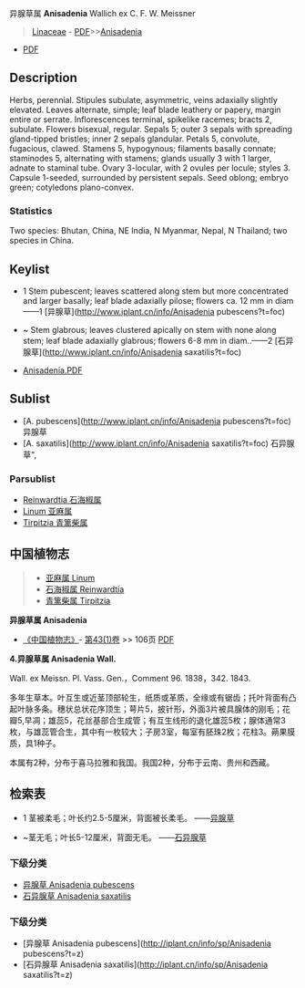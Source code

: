 异腺草属 **Anisadenia** Wallich ex C. F. W. Meissner

> [Linaceae](http://www.iplant.cn/info/Linaceae?t=foc) - [PDF](http://www.iplant.cn/foc/pdf/Linaceae.pdf)>>[Anisadenia](http://www.iplant.cn/info/Anisadenia?t=foc)
 - [PDF](http://www.iplant.cn/foc/pdf/Anisadenia.pdf)

## Description

Herbs, perennial. Stipules subulate, asymmetric, veins adaxially slightly elevated. Leaves alternate, simple; leaf blade leathery or papery, margin entire or serrate. Inflorescences terminal, spikelike racemes; bracts 2, subulate. Flowers bisexual, regular. Sepals 5; outer 3 sepals with spreading gland-tipped bristles; inner 2 sepals glandular. Petals 5, convolute, fugacious, clawed. Stamens 5, hypogynous; filaments basally connate; staminodes 5, alternating with stamens; glands usually 3 with 1 larger, adnate to staminal tube. Ovary 3-locular, with 2 ovules per locule; styles 3. Capsule 1-seeded, surrounded by persistent sepals. Seed oblong; embryo green; cotyledons plano-convex.

### Statistics
Two species: Bhutan, China, NE India, N Myanmar, Nepal, N Thailand; two species in China.

## Keylist

* 1 Stem pubescent; leaves scattered along stem but more concentrated and larger basally; leaf blade adaxially pilose; flowers ca. 12 mm in diam——1 [异腺草](http://www.iplant.cn/info/Anisadenia pubescens?t=foc)
* ~ Stem glabrous; leaves clustered apically on stem with none along stem; leaf blade adaxially glabrous; flowers 6-8 mm in diam..——2 [石异腺草](http://www.iplant.cn/info/Anisadenia saxatilis?t=foc)

* [Anisadenia.PDF](http://www.iplant.cn/foc/pdf/Anisadenia.pdf)

## Sublist

* [A.  pubescens](http://www.iplant.cn/info/Anisadenia pubescens?t=foc)
 异腺草
* [A.  saxatilis](http://www.iplant.cn/info/Anisadenia saxatilis?t=foc) 石异腺草",

### Parsublist

* [Reinwardtia  石海椒属](http://www.iplant.cn/info/Reinwardtia?t=foc)
* [Linum  亚麻属](http://www.iplant.cn/info/Linum?t=foc)
* [Tirpitzia  青篱柴属](http://www.iplant.cn/info/Tirpitzia?t=foc)

## 中国植物志

> * [亚麻属  Linum](http://www.iplant.cn/info/Linum?t=z)
> * [石海椒属  Reinwardtia](http://www.iplant.cn/info/Reinwardtia?t=z)
> * [青篱柴属  Tirpitzia](http://www.iplant.cn/info/Tirpitzia?t=z)

**异腺草属 Anisadenia**

* [《中国植物志》](http://www.iplant.cn/frps)- [第43(1)卷](http://www.iplant.cn/frps/vol/43(1)) >> 106页 [PDF](http://www.iplant.cn/frps/pdf/43(1)/106y.pdf)

**4.异腺草属 Anisadenia Wall.**

Wall. ex Meissn. Pl. Vass. Gen.，Comment 96. 1838，342. 1843.

多年生草本。叶互生或近茎顶部轮生，纸质或革质，全缘或有锯齿；托叶背面有凸起叶脉多条。穗状总状花序顶生；萼片5，披针形，外面3片被具腺体的刚毛；花瓣5,早凋；雄蕊5，花丝基部合生成管；有互生线形的退化雄蕊5枚；腺体通常3枚，与雄蕊管合生，其中有一枚较大；子房3室，每室有胚珠2枚；花柱3。蒴果膜质，具1种子。

本属有2种，分布于喜马拉雅和我国。我国2种，分布于云南、贵州和西藏。

## 检索表

* 1 茎被柔毛；叶长约2.5-5厘米，背面被长柔毛。 ——[异腺草](Anisadenia-pubescens-异腺草.md)

* ~茎无毛；叶长5-12厘米，背面无毛。 ——[石异腺草](Anisadenia-saxatilis-石异腺草.md)

### 下级分类
* [异腺草  Anisadenia pubescens](Anisadenia-pubescens-异腺草.md)
* [石异腺草  Anisadenia saxatilis](Anisadenia-saxatilis-石异腺草.md)

### 下级分类
* [异腺草  Anisadenia pubescens](http://iplant.cn/info/sp/Anisadenia pubescens?t=z)
* [石异腺草  Anisadenia saxatilis](http://iplant.cn/info/sp/Anisadenia saxatilis?t=z)
